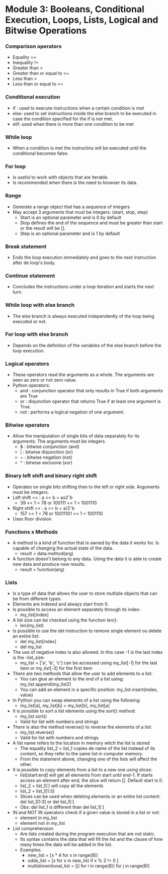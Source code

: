 # Module 3: Booleans, Conditional Execution, Loops, Lists, Logical and Bitwise Operations

### Comparison operators
* Equality ==
* Inequality !=
* Greater than >
* Greater than or equal to >=
* Less than <
* Less than or equal to <=

### Conditional execution
* if : used to execute instructions when a certain condition is met
* else: used to set instructions inside the else branch to be executed in case the condition specified for the if is not met.
* elif: used when there is more than one condition to be met

### While loop
* When a condition is met the instructins will be executed until the conditional becomes false.

### For loop
* Is useful to work with objects that are iterable.
* Is recommended when there is the need to browser its data.

### Range
* Generate a range object that has a sequence of integers
* May accept 3 arguments that must be integers: (start, stop, step) 
    - Start is an optional parameter and is 0 by default
    - Stop defines the end of the sequence and must be greater than start or the result will be [].
    - Step is an optional parameter and is 1 by default 

### Break statement
* Ends the loop execution immediately and goes to the next instruction after de loop's body.

### Continue statement
* Concludes the instructions under a loop iteration and starts the next turn.

### While loop with else branch
* The else branch is always executed independently of the loop being executed or not.

### For loop with else branch
* Depends on the definition of the variables of the else branch before the loop execution.

### Logical operators
* These operators read the arguments as a whole. The arguments are seen as zero or not zero value.
* Python operators:
    - and : conjunction operator that only results in True if both arguments are True
    - or : disjunction operator that returns True if at least one argument is True.
    - not : performs a logical negation of one argument.

### Bitwise operators
* Allow the manipulation of single bits of data separately for its arguments. The arguments must be integers.
    - & : bitwise conjunction (and)
    - | : bitwise disjunction (or)
    - ~ : bitwise negation (not)
    - ^ : bitwise exclusive (xor) 

### Binary left shift and binary right shift
* Operates on single bits shifting then to the lefl or right side. Arguments must be integers.
* Left shift << : a << b = ax2ˆb
    - 39 << 1 = 78 or 100111 << 1 = 1001110
* Right shift >> : a >> b = a/2ˆb
    - 157 >> 1 = 78 or 10011101 >> 1 = 1001110
* Uses floor division

### Functions x Methods
* A method is a kind of function that is owned by the data it works for. Is capable of changing the actual state of the data.
    - result = data.method(arg)
* A function doesn't belong to any data. Using the data it is able to create new data and produce new results.
    - result = function(arg)

### Lists
* Is a type of data that allows the user to store multiple objects that can be from different types.
* Elements are indexed and always start from 0.
* Is possible to access an element separately through its index:
    - my_list[index]
* A list size can be checked using the function len():
    - len(my_list)
* Is possible to use the del instruction to remove single element ou delete an entire list:
    - del my_list[index]
    - del my_list
* The use of negative index is also allowed. In this case -1 is the last index is the -list_size:
    - my_list = ['a', 'b', 'c'] can be accessed using my_list[-1] for the last item or my_list[-3] for the first item
* There are two methods that allow the user to add elements to a list:
    - You can glue an element to the end of a list using: my_list.append(my_list2)
    - You can add an element in a specific position: my_list.insert(index, value)
* In Python you can swap elements of a list using the following:
    - my_list[a], my_list[b] = my_list[b], my_list[a]
* It is possible to sort a list elements using the sort() method:
    - my_list.sort()
    - Valid for list with numbers and strings
* There is also the method reverse() to reverse the elements of a list:
    - my_list.reverse()
    - Valid for list with numbers and strings
* A list name refers to the location in memory witch the list is stored
    - The equality list_2 = list_1 copies de name of the list instead of its content, so they refer to the same list in computer memory.
    - From the statement above, changing one of the lists will affect the other.
* It is possible to copy elements from a list to a new one using slices:
    - list[start:end] will get all elements from start until end-1. If starts access an element after end, the slice will return []. Default start is 0.
    - list_2 = list_1[:] will copy all the elements
    - list_2 = list_1[1:3]
    - Slices can be used when deleting elements or an entire list content: del list_1[1:3] or del list_1[:]
    -  Obs: del list_1 is different than del list_1[:]
* IN and NOT IN operators check if a given value is stored in a list or not:
    - element in my_list
    - element not in my_list
* List comprehension
    - Are lists created during the program execution that are not static.
    - Its syntax contains the data that will fill the list and the clause of how many times the data will be added in the list.
    - Examples:
        - new_list = [x * 4 for x in range(8)]
        - odds_list = [x for x in new_list if x % 2 != 0 ]
        - multidimentional_list = [[i for i in range(8)] for j in range(8)]


